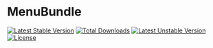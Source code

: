 # MenuBundle

[![Latest Stable Version](https://poser.pugx.org/grossum/menu-bundle/v/stable)](https://packagist.org/packages/grossum/menu-bundle) [![Total Downloads](https://poser.pugx.org/grossum/menu-bundle/downloads)](https://packagist.org/packages/grossum/menu-bundle) [![Latest Unstable Version](https://poser.pugx.org/grossum/menu-bundle/v/unstable)](https://packagist.org/packages/grossum/menu-bundle) [![License](https://poser.pugx.org/grossum/menu-bundle/license)](https://packagist.org/packages/grossum/menu-bundle)
